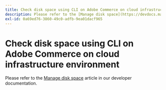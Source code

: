 ```yaml
---
title: Check disk space using CLI on Adobe Commerce on cloud infrastructure environment
description: Please refer to the [Manage disk space](https://devdocs.magento.com/guides/v2.3/cloud/project/manage-disk-space.html) article in our developer documentation.
exl-id: 0a69ed76-3860-49c0-adfb-9ea01dacf965
---
```

# Check disk space using CLI on Adobe Commerce on cloud infrastructure environment

Please refer to the [Manage disk space](https://devdocs.magento.com/guides/v2.3/cloud/project/manage-disk-space.html) article in our developer documentation.
